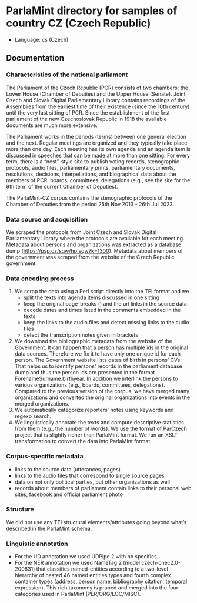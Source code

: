 # ParlaMint directory for samples of country CZ (Czech Republic)

- Language: cs (Czech)

## Documentation

### Characteristics of the national parliament

The Parliament of the Czech Republic (PCR) consists of two chambers: the Lower House (Chamber of Deputies) and the Upper House (Senate). Joint Czech and Slovak Digital Parliamentary Library contains recordings of the Assemblies from the earliest time of their existence (since the 10th century) until the very last sitting of PCR. Since the establishment of the first parliament of the new Czechoslovak Republic in 1918 the available  documents are much more extensive.

The Parliament works in the periods (terms) between one general election and the next. Regular meetings are organized and they typically take place more than one day. Each meeting has its own agenda and an agenda item is discussed in speeches that can be made at more than one sitting. For every term, there is a “nest”-style site to publish voting records, stenographic protocols, audio files, parliamentary prints, parliamentary documents, resolutions, decisions, interpellations, and biographical data about the members of PCR, boards, committees, delegations (e.g., see the site for the 9th term of the current Chamber of Deputies).

The ParlaMint-CZ corpus contains the stenographic protocols of the Chamber of Deputies from the period  25th Nov 2013 - 26th Jul 2023.

### Data source and acquisition

We scraped the protocols from Joint Czech and Slovak Digital Parliamentary Library where the protocols are available for each meeting. Metadata about persons and organizations was extracted as a database dump (https://psp.cz/sqw/hp.sqw?k=1300). Metadata about members of the government was scraped from the website of the Czech Republic government.

### Data encoding process

1. We scrap the data using a Perl script directly into the TEI format and we
   - split the texts into agenda items discussed in one sitting
   - keep the original page-breaks (<pb>) and the url links in the source data
   - decode dates and times listed in the comments embedded in the texts
   - keep the links to the audio files and detect missing links to the audio files
   - detect the transcription notes given in brackets
2. We download the bibliographic metadata from the website of the Government. It can happen that a person has multiple ids in the original data sources. Therefore we fix it to have only one unique id for each person. The Government website lists dates of birth in persons’ CVs. That helps us to identify persons' records in the parliament database dump and thus the person ids are presented in the format ForenameSurname.birthyear. In addition we interlink the persons to various organizations (e.g., boards, committees, delegations). Compared to the previous version of the corpus, we have merged many organizations and converted the original organizations into events in the merged organizations.
3. We automatically categorize reporters’ notes using keywords and regexp search.
4. We linguistically annotate the texts and compute descriptive statistics from them (e.g., the number of words). We use the format of ParCzech project that is slightly richer than ParlaMint format. We run an XSLT transformation to convert the data into ParlaMint format.

### Corpus-specific metadata

- links to the source data (utterances, pages)
- links to the audio files that correspond to single source pages
- data on not only political parties, but other organizations as well
- records about members of parliament contain links to their personal web sites, facebook and official parliament photo

### Structure

We did not use any TEI structural elements/attributes going beyond what’s described in the ParlaMint schema.

### Linguistic annotation

- For the UD annotation we used UDPipe 2 with no specifics.
- For the NER annotation we used NameTag 2 (model czech-cnec2.0-200831) that classifies named-entities according to a two-level hierarchy of nested 46 named entities types and fourth complex container types (address, person name, bibliography citation, temporal expression). This rich taxonomy is pruned and merged into the four categories used in ParlaMint (PER/ORG/LOC/MISC).
